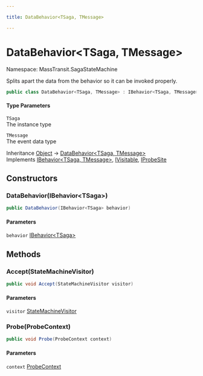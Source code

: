 ```yaml
---

title: DataBehavior<TSaga, TMessage>

---
```


# DataBehavior\<TSaga, TMessage\>

Namespace: MassTransit.SagaStateMachine

Splits apart the data from the behavior so it can be invoked properly.

```csharp
public class DataBehavior<TSaga, TMessage> : IBehavior<TSaga, TMessage>, IVisitable, IProbeSite
```

#### Type Parameters

`TSaga`<br/>
The instance type

`TMessage`<br/>
The event data type

Inheritance [Object](https://learn.microsoft.com/en-us/dotnet/api/system.object) → [DataBehavior\<TSaga, TMessage\>](../masstransit-sagastatemachine/databehavior-2)<br/>
Implements [IBehavior\<TSaga, TMessage\>](../../masstransit-abstractions/masstransit/ibehavior-2), [IVisitable](../../masstransit-abstractions/masstransit/ivisitable), [IProbeSite](../../masstransit-abstractions/masstransit/iprobesite)

## Constructors

### **DataBehavior(IBehavior\<TSaga\>)**

```csharp
public DataBehavior(IBehavior<TSaga> behavior)
```

#### Parameters

`behavior` [IBehavior\<TSaga\>](../../masstransit-abstractions/masstransit/ibehavior-1)<br/>

## Methods

### **Accept(StateMachineVisitor)**

```csharp
public void Accept(StateMachineVisitor visitor)
```

#### Parameters

`visitor` [StateMachineVisitor](../../masstransit-abstractions/masstransit/statemachinevisitor)<br/>

### **Probe(ProbeContext)**

```csharp
public void Probe(ProbeContext context)
```

#### Parameters

`context` [ProbeContext](../../masstransit-abstractions/masstransit/probecontext)<br/>
